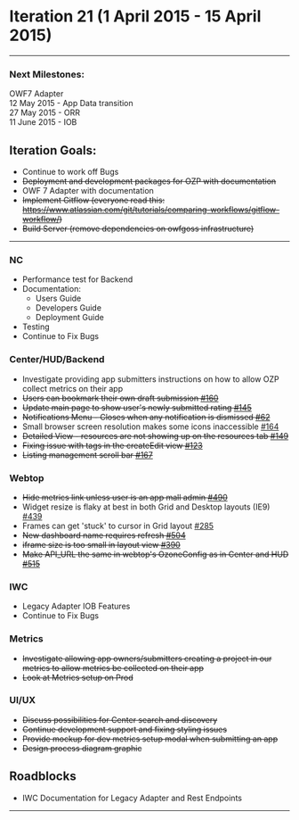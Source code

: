 # Iteration 21 (1 April 2015 - 15 April 2015)

*** 
### Next Milestones:
OWF7 Adapter
<br> 12 May 2015 - App Data transition
<br>27 May 2015 - ORR
<br>11 June 2015 - IOB

## Iteration Goals:
* Continue to work off Bugs
* ~~Deployment and development packages for OZP with documentation~~
* OWF 7 Adapter with documentation
* ~~Implement Gitflow (everyone read this: https://www.atlassian.com/git/tutorials/comparing-workflows/gitflow-workflow/)~~
* ~~Build Server (remove dependencies on owfgoss infrastructure)~~
***

### NC 
* Performance test for Backend
* Documentation:
  * Users Guide
  * Developers Guide
  * Deployment Guide
* Testing
* Continue to Fix Bugs

### Center/HUD/Backend
* Investigate providing app submitters instructions on how to allow OZP collect metrics on their app 
* ~~Users can bookmark their own draft submission [#160](https://github.com/ozone-development/ozp-center/issues/160)~~
* ~~Update main page to show user's newly submitted rating [#145](https://github.com/ozone-development/ozp-center/issues/145)~~
* ~~Notifications Menu - Closes when any notification is dismissed [#62](https://github.com/ozone-development/ozp-center/issues/62)~~
* Small browser screen resolution makes some icons inaccessible [#164](https://github.com/ozone-development/ozp-center/issues/164)
* ~~Detailed View - resources are not showing up on the resources tab [#149](https://github.com/ozone-development/ozp-center/issues/149)~~
* ~~Fixing issue with tags in the createEdit view [#123](https://github.com/ozone-development/ozp-center/issues/123)~~
* ~~Listing management scroll bar [#167](https://github.com/ozone-development/ozp-center/issues/167)~~



### Webtop
* ~~Hide metrics link unless user is an app mall admin [#490](https://github.com/ozone-development/ozp-webtop/issues/490)~~
* Widget resize is flaky at best in both Grid and Desktop layouts (IE9) [#439](https://github.com/ozone-development/ozp-webtop/issues/439)
* Frames can get 'stuck' to cursor in Grid layout [#285](https://github.com/ozone-development/ozp-webtop/issues/285)
* ~~New dashboard name requires refresh [#504](https://github.com/ozone-development/ozp-webtop/issues/504)~~
* ~~iframe size is too small in layout view [#390](https://github.com/ozone-development/ozp-webtop/issues/390)~~
* ~~Make API_URL the same in webtop's OzoneConfig as in Center and HUD [#515](https://github.com/ozone-development/ozp-webtop/issues/515)~~

### IWC
* Legacy Adapter IOB Features
* Continue to Fix Bugs

### Metrics
* ~~Investigate allowing app owners/submitters creating a project in our metrics to allow metrics be collected on their app~~
* ~~Look at Metrics setup on Prod~~

### UI/UX
* ~~Discuss possibilities for Center search and discovery~~
* ~~Continue development support and fixing styling issues~~
* ~~Provide mockup for dev metrics setup modal when submitting an app~~
* ~~Design process diagram graphic~~

## Roadblocks
* IWC Documentation for Legacy Adapter and Rest Endpoints

***